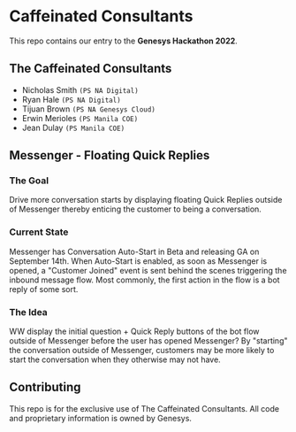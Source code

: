 # Caffeinated Consultants

This repo contains our entry to the **Genesys Hackathon 2022**.

## The Caffeinated Consultants

* Nicholas Smith `(PS NA Digital)`
* Ryan Hale `(PS NA Digital)`
* Tijuan Brown `(PS NA Genesys Cloud)`
* Erwin Merioles `(PS Manila COE)`
* Jean Dulay `(PS Manila COE)`

## Messenger - Floating Quick Replies

### The Goal

Drive more conversation starts by displaying floating Quick Replies outside of Messenger thereby enticing the customer to being a conversation.

### Current State

Messenger has Conversation Auto-Start in Beta and releasing GA on September 14th. When Auto-Start is enabled, as soon as Messenger is opened, a "Customer Joined" event is sent behind the scenes triggering the inbound message flow. Most commonly, the first action in the flow is a bot reply of some sort.

### The Idea

WW display the initial question + Quick Reply buttons of the bot flow outside of Messenger before the user has opened Messenger? By "starting" the conversation outside of Messenger, customers may be more likely to start the conversation when they otherwise may not have.

## Contributing

This repo is for the exclusive use of The Caffeinated Consultants. All code and proprietary information is owned by Genesys.